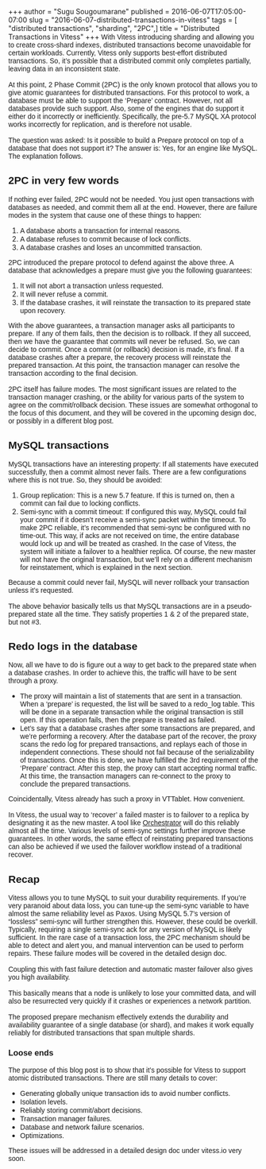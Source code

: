 +++
author = "Sugu Sougoumarane"
published = 2016-06-07T17:05:00-07:00
slug = "2016-06-07-distributed-transactions-in-vitess"
tags = [ "distributed transactions", "sharding", "2PC",]
title = "Distributed Transactions in Vitess"
+++
<span
style="font-family: &quot;arial&quot; , &quot;helvetica&quot; , sans-serif;">With
Vitess introducing sharding and allowing you to create cross-shard
indexes, distributed transactions become unavoidable for certain
workloads. Currently, Vitess only supports best-effort distributed
transactions. So, it’s possible that a distributed commit only completes
partially, leaving data in an inconsistent state.</span>  
<span
style="font-family: &quot;arial&quot; , &quot;helvetica&quot; , sans-serif;">  
</span><span
style="font-family: &quot;arial&quot; , &quot;helvetica&quot; , sans-serif;">At
this point, 2 Phase Commit (2PC) is the only known protocol that allows
you to give atomic guarantees for distributed transactions. For this
protocol to work, a database must be able to support the ‘Prepare’
contract. However, not all databases provide such support. Also, some of
the engines that do support it either do it incorrectly or
inefficiently. Specifically, the pre-5.7 MySQL XA protocol works
incorrectly for replication, and is therefore not usable.</span>  
<span
style="font-family: &quot;arial&quot; , &quot;helvetica&quot; , sans-serif;">  
</span><span
style="font-family: &quot;arial&quot; , &quot;helvetica&quot; , sans-serif;">The
question was asked: Is it possible to build a Prepare protocol on top of
a database that does not support it? The answer is: Yes, for an engine
like MySQL. The explanation follows.</span>  

<span style="font-family: &quot;arial&quot; , &quot;helvetica&quot; , sans-serif;">2PC in very few words</span>
---------------------------------------------------------------------------------------------------------------

<span
style="font-family: &quot;arial&quot; , &quot;helvetica&quot; , sans-serif;">If
nothing ever failed, 2PC would not be needed. You just open transactions
with databases as needed, and commit them all at the end. However, there
are failure modes in the system that cause one of these things to
happen:</span>  

1.  <span
    style="font-family: &quot;arial&quot; , &quot;helvetica&quot; , sans-serif;">A
    database aborts a transaction for internal reasons.</span>
2.  <span
    style="font-family: &quot;arial&quot; , &quot;helvetica&quot; , sans-serif;">A
    database refuses to commit because of lock conflicts.</span>
3.  <span
    style="font-family: &quot;arial&quot; , &quot;helvetica&quot; , sans-serif;">A
    database crashes and loses an uncommitted transaction.</span>

<span
style="font-family: &quot;arial&quot; , &quot;helvetica&quot; , sans-serif;">2PC
introduced the prepare protocol to defend against the above three. A
database that acknowledges a prepare must give you the following
guarantees:</span>  

1.  <span
    style="font-family: &quot;arial&quot; , &quot;helvetica&quot; , sans-serif;">It
    will not abort a transaction unless requested.</span>
2.  <span
    style="font-family: &quot;arial&quot; , &quot;helvetica&quot; , sans-serif;">It
    will never refuse a commit.</span>
3.  <span
    style="font-family: &quot;arial&quot; , &quot;helvetica&quot; , sans-serif;">If
    the database crashes, it will reinstate the transaction to its
    prepared state upon recovery.</span>

<span
style="font-family: &quot;arial&quot; , &quot;helvetica&quot; , sans-serif;">With
the above guarantees, a transaction manager asks all participants to
prepare. If any of them fails, then the decision is to rollback. If they
all succeed, then we have the guarantee that commits will never be
refused. So, we can decide to commit. Once a commit (or rollback)
decision is made, it’s final. If a database crashes after a prepare, the
recovery process will reinstate the prepared transaction. At this point,
the transaction manager can resolve the transaction according to the
final decision.</span>  
<span
style="font-family: &quot;arial&quot; , &quot;helvetica&quot; , sans-serif;">  
</span><span
style="font-family: &quot;arial&quot; , &quot;helvetica&quot; , sans-serif;">2PC
itself has failure modes. The most significant issues are related to the
transaction manager crashing, or the ability for various parts of the
system to agree on the commit/rollback decision. These issues are
somewhat orthogonal to the focus of this document, and they will be
covered in the upcoming design doc, or possibly in a different blog
post.</span>  

<span style="font-family: &quot;arial&quot; , &quot;helvetica&quot; , sans-serif;">MySQL transactions</span>
------------------------------------------------------------------------------------------------------------

<span
style="font-family: &quot;arial&quot; , &quot;helvetica&quot; , sans-serif;">MySQL
transactions have an interesting property: If all statements have
executed successfully, then a commit almost never fails. There are a few
configurations where this is not true. So, they should be
avoided:</span>  

1.  <span
    style="font-family: &quot;arial&quot; , &quot;helvetica&quot; , sans-serif;">Group
    replication: This is a new 5.7 feature. If this is turned on, then a
    commit can fail due to locking conflicts.</span>
2.  <span
    style="font-family: &quot;arial&quot; , &quot;helvetica&quot; , sans-serif;">Semi-sync
    with a commit timeout: If configured this way, MySQL could fail your
    commit if it doesn’t receive a semi-sync packet within the timeout.
    To make 2PC reliable, it’s recommended that semi-sync be configured
    with no time-out. This way, if acks are not received on time, the
    entire database would lock up and will be treated as crashed. In the
    case of Vitess, the system will initiate a failover to a healthier
    replica. Of course, the new master will not have the original
    transaction, but we’ll rely on a different mechanism for
    reinstatement, which is explained in the next section.</span>

<span
style="font-family: &quot;arial&quot; , &quot;helvetica&quot; , sans-serif;">Because
a commit could never fail, MySQL will never rollback your transaction
unless it’s requested.</span>  
<span
style="font-family: &quot;arial&quot; , &quot;helvetica&quot; , sans-serif;">  
</span><span
style="font-family: &quot;arial&quot; , &quot;helvetica&quot; , sans-serif;">The
above behavior basically tells us that MySQL transactions are in a
pseudo-prepared state all the time. They satisfy properties 1 & 2 of the
prepared state, but not \#3.</span>  

<span style="font-family: &quot;arial&quot; , &quot;helvetica&quot; , sans-serif;">Redo logs in the database</span>
-------------------------------------------------------------------------------------------------------------------

<span
style="font-family: &quot;arial&quot; , &quot;helvetica&quot; , sans-serif;">Now,
all we have to do is figure out a way to get back to the prepared state
when a database crashes. In order to achieve this, the traffic will have
to be sent through a proxy.</span>  

-   <span
    style="font-family: &quot;arial&quot; , &quot;helvetica&quot; , sans-serif;">The
    proxy will maintain a list of statements that are sent in a
    transaction. When a ‘prepare’ is requested, the list will be saved
    to a redo\_log table. This will be done in a separate transaction
    while the original transaction is still open. If this operation
    fails, then the prepare is treated as failed.</span>
-   <span
    style="font-family: &quot;arial&quot; , &quot;helvetica&quot; , sans-serif;">Let’s
    say that a database crashes after some transactions are prepared,
    and we’re performing a recovery. After the database part of the
    recover, the proxy scans the redo log for prepared transactions, and
    replays each of those in independent connections. These should not
    fail because of the serializability of transactions. Once this is
    done, we have fulfilled the 3rd requirement of the ‘Prepare’
    contract. After this step, the proxy can start accepting normal
    traffic. At this time, the transaction managers can re-connect to
    the proxy to conclude the prepared transactions.</span>

<span
style="font-family: &quot;arial&quot; , &quot;helvetica&quot; , sans-serif;">Coincidentally,
Vitess already has such a proxy in VTTablet. How convenient.</span>  
<span
style="font-family: &quot;arial&quot; , &quot;helvetica&quot; , sans-serif;">  
</span><span
style="font-family: &quot;arial&quot; , &quot;helvetica&quot; , sans-serif;">In
Vitess, the usual way to ‘recover’ a failed master is to failover to a
replica by designating it as the new master. A tool like
[Orchestrator](https://github.com/outbrain/orchestrator) will do this
reliably almost all the time. Various levels of semi-sync settings
further improve these guarantees. In other words, the same effect of
reinstating prepared transactions can also be achieved if we used the
failover workflow instead of a traditional recover.</span>  

<span style="font-family: &quot;arial&quot; , &quot;helvetica&quot; , sans-serif;">Recap</span>
-----------------------------------------------------------------------------------------------

<span
style="font-family: &quot;arial&quot; , &quot;helvetica&quot; , sans-serif;">Vitess
allows you to tune MySQL to suit your durability requirements. If you’re
very paranoid about data loss, you can tune-up the semi-sync variable to
have almost the same reliability level as Paxos. Using MySQL 5.7’s
version of “lossless” semi-sync will further strengthen this. However,
these could be overkill. Typically, requiring a single semi-sync ack for
any version of MySQL is likely sufficient. In the rare case of a
transaction loss, the 2PC mechanism should be able to detect and alert
you, and manual intervention can be used to perform repairs. These
failure modes will be covered in the detailed design doc.</span>  
<span
style="font-family: &quot;arial&quot; , &quot;helvetica&quot; , sans-serif;">  
</span><span
style="font-family: &quot;arial&quot; , &quot;helvetica&quot; , sans-serif;">Coupling
this with fast failure detection and automatic master failover also
gives you high availability.</span>  
<span
style="font-family: &quot;arial&quot; , &quot;helvetica&quot; , sans-serif;">  
</span><span
style="font-family: &quot;arial&quot; , &quot;helvetica&quot; , sans-serif;">This
basically means that a node is unlikely to lose your committed data, and
will also be resurrected very quickly if it crashes or experiences a
network partition.</span>  
<span
style="font-family: &quot;arial&quot; , &quot;helvetica&quot; , sans-serif;">  
</span><span
style="font-family: &quot;arial&quot; , &quot;helvetica&quot; , sans-serif;">The
proposed prepare mechanism effectively extends the durability and
availability guarantee of a single database (or shard), and makes it
work equally reliably for distributed transactions that span multiple
shards.</span>  

### <span style="font-family: &quot;arial&quot; , &quot;helvetica&quot; , sans-serif;">Loose ends</span>

<span
style="font-family: &quot;arial&quot; , &quot;helvetica&quot; , sans-serif;">The
purpose of this blog post is to show that it’s possible for Vitess to
support atomic distributed transactions. There are still many details to
cover:</span>  

-   <span
    style="font-family: &quot;arial&quot; , &quot;helvetica&quot; , sans-serif;">Generating
    globally unique transaction ids to avoid number conflicts.</span>
-   <span
    style="font-family: &quot;arial&quot; , &quot;helvetica&quot; , sans-serif;">Isolation
    levels.</span>
-   <span
    style="font-family: &quot;arial&quot; , &quot;helvetica&quot; , sans-serif;">Reliably
    storing commit/abort decisions.</span>
-   <span
    style="font-family: &quot;arial&quot; , &quot;helvetica&quot; , sans-serif;">Transaction
    manager failures.</span>
-   <span
    style="font-family: &quot;arial&quot; , &quot;helvetica&quot; , sans-serif;">Database
    and network failure scenarios.</span>
-   <span
    style="font-family: &quot;arial&quot; , &quot;helvetica&quot; , sans-serif;">Optimizations.</span>

<span
style="font-family: &quot;arial&quot; , &quot;helvetica&quot; , sans-serif;">These
issues will be addressed in a detailed design doc under vitess.io very
soon.</span>
